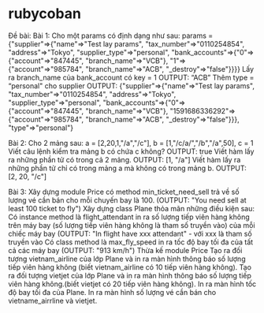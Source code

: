 # rubycoban
Đề bài:
Bài 1:
Cho một params có định dạng như sau:
params = {"supplier"=>{"name"=>"Test lay params", "tax_number"=>"0110254854", "address"=>"Tokyo", "supplier_type"=>"personal", "bank_accounts"=>{"0"=>{"account"=>"847445", "branch_name"=>"VCB"}, "1"=>{"account"=>"985784", "branch_name"=>"ACB", "_destroy"=>"false"}}}}
Lấy ra branch_name của bank_account có key = 1 
OUTPUT: 
“ACB”
Thêm type = “personal" cho supplier
OUTPUT:
 {"supplier"=>{"name"=>"Test lay params", "tax_number"=>"0110254854", "address"=>"Tokyo", "supplier_type"=>"personal", "bank_accounts"=>{"0"=>{"account"=>"847445", "branch_name"=>"VCB"}, "1591686336292"=>{"account"=>"985784", "branch_name"=>"ACB", "_destroy"=>"false"}}}, "type"=>"personal"}

Bài 2:
Cho 2 mảng sau: a =  [2,20,1,"/a","/c"], b = [1,"/c/a/","/b","/a",50], c = 1
Viết câu lệnh kiểm tra mảng b có chứa c không?
OUTPUT: 
true
Viết hàm lấy ra những phần tử có trong cả 2 mảng.
OUTPUT: 
[1, "/a"]
Viết hàm lấy ra những phần tử chỉ có trong mảng a mà không có trong mảng b.
OUTPUT: 
[2, 20, "/c"]

Bài 3:
Xây dựng module Price có method min_ticket_need_sell trả về số lượng vé cần bán cho mỗi chuyến bay là 100. 
(OUTPUT: "You need sell at least 100 ticket to fly")
Xây dựng class Plane thỏa mãn những điều kiện sau:
Có instance method là flight_attendant in ra số lượng tiếp viên hàng không trên máy bay (số lượng tiếp viên hàng không  là tham số truyền vào) của mỗi chiếc máy bay
(OUTPUT: "In flight have xxx attendant" - với xxx là tham số truyền vào
Có class method là max_fly_speed in ra tốc độ bay tối đa của tất cả các máy bay
(OUTPUT: "913 km/h")
Thừa kế module Price
Tạo ra đối tượng vietnam_airline của lớp Plane và in ra màn hình thông báo số lượng tiếp viên hàng không (biết vietnam_airline có 10 tiếp viên hàng không).
Tạo ra đối tượng vietjet của lớp Plane và in ra màn hình thông báo số lượng tiếp viên hàng không.(biết vietjet có 20 tiếp viên hàng không).
In ra màn hình tốc độ bay tối đa của Plane.
In ra màn hình số lượng vé cần bán cho vietname_airrline và vietjet.
